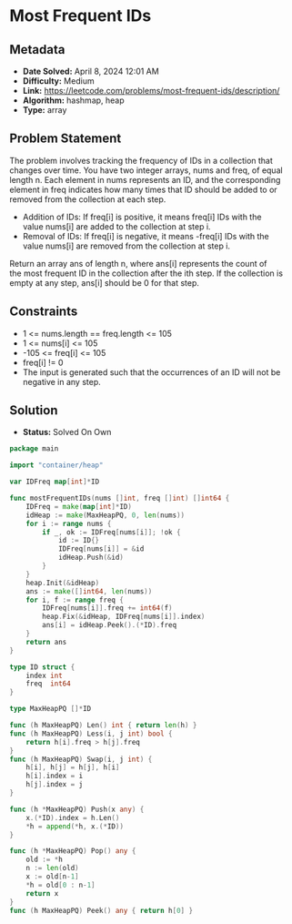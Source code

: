 # Most Frequent IDs

## Metadata

- **Date Solved:** April 8, 2024 12:01 AM
- **Difficulty:** Medium
- **Link:** https://leetcode.com/problems/most-frequent-ids/description/
- **Algorithm:** hashmap, heap
- **Type:** array

## Problem Statement

The problem involves tracking the frequency of IDs in a collection that changes over time. You have two integer arrays, nums and freq, of equal length n. Each element in nums represents an ID, and the corresponding element in freq indicates how many times that ID should be added to or removed from the collection at each step.

- Addition of IDs: If freq[i] is positive, it means freq[i] IDs with the value nums[i] are added to the collection at step i.
- Removal of IDs: If freq[i] is negative, it means -freq[i] IDs with the value nums[i] are removed from the collection at step i.

Return an array ans of length n, where ans[i] represents the count of the most frequent ID in the collection after the ith step. If the collection is empty at any step, ans[i] should be 0 for that step.

## Constraints


- 1 <= nums.length == freq.length <= 105
- 1 <= nums[i] <= 105
- -105 <= freq[i] <= 105
- freq[i] != 0
- The input is generated such that the occurrences of an ID will not be negative in any step.

## Solution

- **Status:** Solved On Own


```go
package main

import "container/heap"

var IDFreq map[int]*ID

func mostFrequentIDs(nums []int, freq []int) []int64 {
	IDFreq = make(map[int]*ID)
	idHeap := make(MaxHeapPQ, 0, len(nums))
	for i := range nums {
		if _, ok := IDFreq[nums[i]]; !ok {
			id := ID{}
			IDFreq[nums[i]] = &id
			idHeap.Push(&id)
		}
	}
	heap.Init(&idHeap)
	ans := make([]int64, len(nums))
	for i, f := range freq {
		IDFreq[nums[i]].freq += int64(f)
		heap.Fix(&idHeap, IDFreq[nums[i]].index)
		ans[i] = idHeap.Peek().(*ID).freq
	}
	return ans
}

type ID struct {
	index int
	freq  int64
}

type MaxHeapPQ []*ID

func (h MaxHeapPQ) Len() int { return len(h) }
func (h MaxHeapPQ) Less(i, j int) bool {
	return h[i].freq > h[j].freq
}
func (h MaxHeapPQ) Swap(i, j int) {
	h[i], h[j] = h[j], h[i]
	h[i].index = i
	h[j].index = j
}

func (h *MaxHeapPQ) Push(x any) {
	x.(*ID).index = h.Len()
	*h = append(*h, x.(*ID))
}

func (h *MaxHeapPQ) Pop() any {
	old := *h
	n := len(old)
	x := old[n-1]
	*h = old[0 : n-1]
	return x
}
func (h MaxHeapPQ) Peek() any { return h[0] }
```
